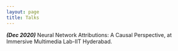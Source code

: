 ```yaml
---
layout: page
title: Talks
---
```


_**(Dec 2020)**_ Neural Network Attributions: A Causal Perspective, at Immersive Multimedia Lab-IIT Hyderabad.
<br>
